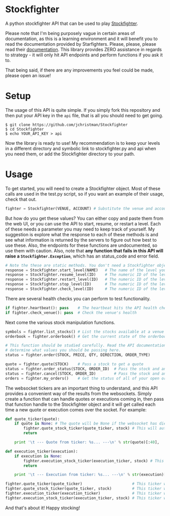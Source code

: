 Stockfighter
============

A python stockfighter API that can be used to play [Stockfighter](https://www.stockfighter.io/).

Please note that I'm being purposely vague in certain areas of documentation, as this is a learning environment and it will benefit you to read the documentation provided by Starfighters. Please, please, please read their [documentation](https://starfighter.readme.io/). This library provides ZERO assistance in regards to strategy - it will only hit API endpoints and perform functions if you ask it to.

That being said, if there are any improvements you feel could be made, please open an issue!

Setup
=====

The usage of this API is quite simple. If you simply fork this repository and then put your API key in the ```api``` file, that is all you should need to get going.

```
$ git clone https://github.com/jchristman/Stockfighter
$ cd Stockfighter
$ echo YOUR_API_KEY > api
```

Now the library is ready to use! My recommendation is to keep your levels in a different directory and symbolic link to stockfighter.py and api when you need them, or add the Stockfighter directory to your path.

Usage
=====

To get started, you will need to create a Stockfighter object. Most of these calls are used in the test.py script, so if you want an example of their usage, check that out.

```python
fighter = Stockfighter(VENUE, ACCOUNT) # Substitute the venue and account numbers here
```

But how do you get these values? You can either copy and paste them from the web UI, or you can use the API to start, resume, or restart a level. Each of these needs a parameter you may need to keep track of yourself. My suggestion is explore what the response to each of these methods is and see what information is returned by the servers to figure out how best to use these. Also, the endpoints for these functions are undocumented, so use them with caution. Also, note that **any function that fails in this API will raise a ```Stockfighter.Exception```**, which has an status_code and error field.

```python
# Note the these are static methods. You don't need a Stockfighter object to do these.
response = Stockfighter.start_level(NAME)   # The name of the level you want to start
response = Stockfighter.resume_level(ID)    # The numeric ID of the level you want to resume
response = Stockfighter.restart_level(ID)   # The numeric ID of the level you want to resume
response = Stockfighter.stop_level(ID)      # The numeric ID of the level you want to resume
response = Stockfighter.check_level(ID)     # The numeric ID of the level you want to resume
```

There are several health checks you can perform to test functionality.

```python
if fighter.heartbeat(): pass    # The heartbeat hits the API health check endpoint.
if fighter.check_venue(): pass  # Check the venue's health
```

Next come the various stock manipulation functions.

```python
symbols = fighter.list_stocks() # List the stocks available at a venue
orderbook = fighter.orderbook() # Get the current state of the orderbook

# This function should be studied carefully. Read the API documentation for stockfighter to
# determine what values you should be passing here.
status = fighter.order(STOCK, PRICE, QTY, DIRECTION, ORDER_TYPE)

quote = fighter.quote(STOCK)    # Pass a stock to get a quote
status = fighter.order_status(STOCK, ORDER_ID)  # Pass the stock and an order ID to get the current status
status = fighter.cancel(STOCK, ORDER_ID)        # Pass the stock and an order ID to cancel it
orders = fighter.my_orders()    # Get the status of all of your open orders
```

The websocket tickers are an important thing to understand, and this API provides a convenient way of the results from the websockets. Simply create a function that can handle quotes or executions coming in, then pass that function handle to the Stockfighter object and it will get called each time a new quote or execution comes over the socket. For example:

```python
def quote_ticker(quote):
    if quote is None: # The quote will be None if the websocket has died.
        fighter.quote_stock_ticker(quote_ticker, stock) # This will auto-restart the ticker if it dies
        return

    print '\t --- Quote from ticker: %s... ---\n' % str(quote)[:40],

def execution_ticker(execution):
    if execution is None:
        fighter.execution_stock_ticker(execution_ticker, stock) # This will auto-restart the ticker if it dies
        return

    print '\t --- Execution from ticker: %s... ---\n' % str(execution)[:40],

fighter.quote_ticker(quote_ticker)                      # This ticker will monitor all stocks on a venue
fighter.quote_stock_ticker(quote_ticker, stock)         # This ticker will monitor one stock on a venue
fighter.execution_ticker(execution_ticker)              # This ticker will monitor your executions on all stocks
fighter.execution_stock_ticker(execution_ticker, stock) # This ticker will monitor your executions on one stock
```

And that's about it! Happy stocking!
